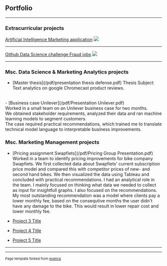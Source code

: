 ## Portfolio

---

### Extracurricular projects

[Artificial Intelligence Marketing application](/sample_page)
<img src="images/dummy_thumbnail.jpg?raw=true"/>

---
[Github Data Science challenge Fraud jobs](/pdf/sample_presentation.pdf)
<img src="images/dummy_thumbnail.jpg?raw=true"/>

---

### Msc. Data Science & Marketing Analytics projects

- [Master thesis](/pdf/presentation thesis defense.pdf)
Thesis Subject: Text analytics on google Chromecast product reviews.
<br>
- [Business case Unilever](/pdf/Presentation Unilever.pdf)
<br>
Worked in a small team on an Unilever business case for two months. <br>
We obtained stakeholder requirements, analyzed their data and ran machine learning models to segment customers. <br>
The case required practical recommendations, which trained me to translate technical model language to interpretable business improvements. <br>

### Msc. Marketing Management projects

- [Pricing assignment Swapfiets](/pdf/Pricing Group Presentation.pdf)
Worked in a team to identify pricing improvements for bike company Swapfiets.
We first collected data about Swapfiets' current subscription price model and compared this with competitor prices of new- and second hand bikes.
We then visualized the data using Tableau and concluded with practical recommendations.
I had an analytical role in the team. I mainly focused on thinking what data we needed to collect as input for insightfull graphs. I also focused on the recommendations.
My most outstanding recommendation was a model where clients pay a lower monthly fee, based on the consequtive months the user didn't have any damage to the bike.
This would result in lower repair cost and lower monthly fee. 


- [Project 3 Title](http://example.com/)
- [Project 4 Title](http://example.com/)
- [Project 5 Title](http://example.com/)

---




---
<p style="font-size:11px">Page template forked from <a href="https://github.com/evanca/quick-portfolio">evanca</a></p>
<!-- Remove above link if you don't want to attibute -->
